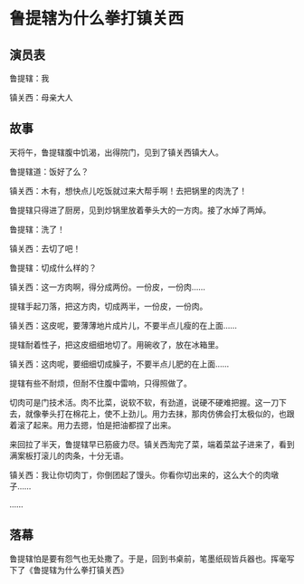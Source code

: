 # 鲁提辖为什么拳打镇关西

## 演员表

鲁提辖：我

镇关西：母亲大人

## 故事

天将午，鲁提辖腹中饥渴，出得院门，见到了镇关西镇大人。

鲁提辖道：饭好了么？

镇关西：木有，想快点儿吃饭就过来大帮手啊！去把锅里的肉洗了！

鲁提辖只得进了厨房，见到炒锅里放着拳头大的一方肉。接了水焯了两焯。

鲁提辖：洗了！

镇关西：去切了吧！

鲁提辖：切成什么样的？

镇关西：这一方肉啊，得分成两份。一份皮，一份肉……

提辖手起刀落，把这方肉，切成两半，一份皮，一份肉。

镇关西：这皮呢，要薄薄地片成片儿，不要半点儿瘦的在上面……

提辖耐着性子，把这皮细细地切了。用碗收了，放在冰箱里。

镇关西：这肉呢，要细细切成臊子，不要半点儿肥的在上面……

提辖有些不耐烦，但耐不住腹中雷响，只得照做了。

切肉可是门技术活。肉不比菜，说软不软，有劲道，说硬不硬难把握。这一刀下去，就像拳头打在棉花上，使不上劲儿。用力去抹，那肉仿佛会打太极似的，也跟着滚了起来。用力去摁，怕是把油都捏了出来。

来回拉了半天，鲁提辖早已筋疲力尽。镇关西淘完了菜，端着菜盆子进来了，看到满案板打滚儿的肉条，十分无语。

镇关西：我让你切肉丁，你倒团起了馒头。你看你切出来的，这么大个的肉墩子……

……

## 落幕

鲁提辖怕是要有怨气也无处撒了。于是，回到书桌前，笔墨纸砚皆兵器也。挥毫写下了《鲁提辖为什么拳打镇关西》
